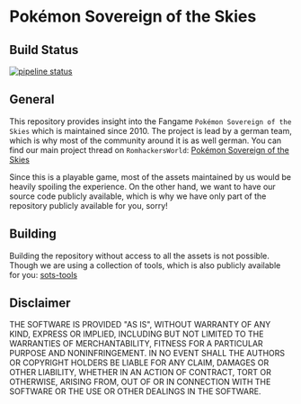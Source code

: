 # Pokémon Sovereign of the Skies
## Build Status
[![pipeline status](https://drone.karathan.at/api/badges/Karathan/source_of_the_sovereign/status.svg)](https://gitlab.karathan.at/Karathan/source_of_the_sovereign/commits/master)

## General
This repository provides insight into the Fangame `Pokémon Sovereign of the Skies` which is maintained since 2010. The project is lead by a 
german team, which is why most of the community around it is as well german. You can find our main project thread on `RomhackersWorld`: [Pokémon Sovereign of the Skies](https://board.romhackersworld.eu/board/206-pokemon-sovereign-of-the-skies/)

Since this is a playable game, most of the assets maintained by us would be heavily spoiling the experience. On the other hand, we want to have our source code publicly available, which is why we have only part of the repository publicly available for you, sorry!

## Building
Building the repository without access to all the assets is not possible. Though we are using a collection of tools, which is also publicly available for you: [sots-tools](https://github.com/ipatix/sots-tools)

## Disclaimer

THE SOFTWARE IS PROVIDED "AS IS", WITHOUT WARRANTY OF ANY KIND, EXPRESS OR IMPLIED, INCLUDING BUT NOT LIMITED TO THE WARRANTIES OF MERCHANTABILITY, FITNESS FOR A PARTICULAR PURPOSE AND NONINFRINGEMENT. IN NO EVENT SHALL THE AUTHORS OR COPYRIGHT HOLDERS BE LIABLE FOR ANY CLAIM, DAMAGES OR OTHER LIABILITY, WHETHER IN AN ACTION OF CONTRACT, TORT OR OTHERWISE, ARISING FROM, OUT OF OR IN CONNECTION WITH THE SOFTWARE OR THE USE OR OTHER DEALINGS IN THE SOFTWARE.
